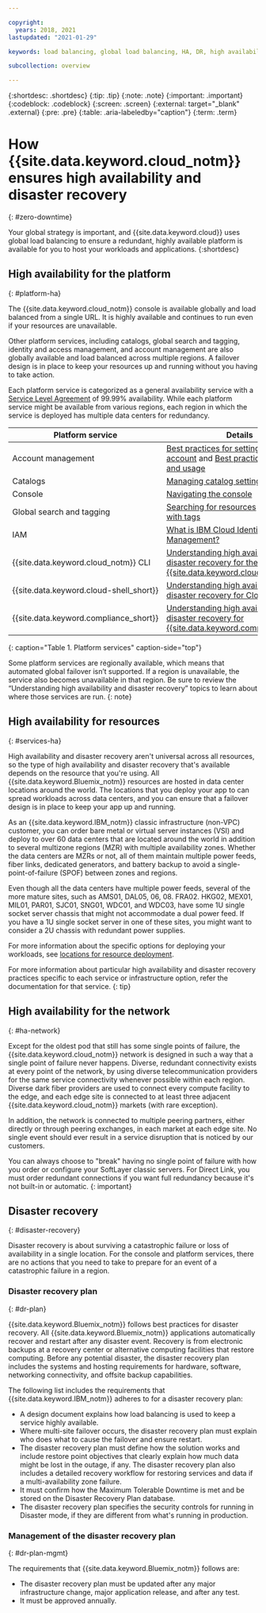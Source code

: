 ```yaml
---

copyright:
  years: 2018, 2021
lastupdated: "2021-01-29"

keywords: load balancing, global load balancing, HA, DR, high availability, disaster recovery, HA for the platform, high availability for platform, disaster recovery plan, disaster event, zero downtime, workloads, failover, failover design

subcollection: overview

---
```


{:shortdesc: .shortdesc}
{:tip: .tip}
{:note: .note}
{:important: .important}
{:codeblock: .codeblock}
{:screen: .screen}
{:external: target="_blank" .external}
{:pre: .pre}
{:table: .aria-labeledby="caption"}
{:term: .term}

# How {{site.data.keyword.cloud_notm}} ensures high availability and disaster recovery
{: #zero-downtime}

Your global strategy is important, and {{site.data.keyword.cloud}} uses global load balancing to ensure a redundant, highly available platform is available for you to host your workloads and applications.
{:shortdesc} 

## High availability for the platform
{: #platform-ha}

The {{site.data.keyword.cloud_notm}} console is available globally and load balanced from a single URL. It is highly available and continues to run even if your resources are unavailable. 

Other platform services, including catalogs, global search and tagging, identity and access management, and account management are also globally available and load balanced across multiple regions. A failover design is in place to keep your resources up and running without you having to take action.

Each platform service is categorized as a general availability service with a [Service Level Agreement](/docs/overview?topic=overview-slas) of 99.99% availability. While each platform service might be available from various regions, each region in which the service is deployed has multiple data centers for redundancy.

| Platform service | Details |
|------------------|----------------|
|  Account management  |    [Best practices for setting up your account](/docs/account?topic=account-account_setup) and [Best practices for billing and usage](/docs/billing-usage?topic=billing-usage-best-practices)     |
| Catalogs    |    [Managing catalog settings](/docs/account?topic=account-filter-account)               |
| Console | [Navigating the console](/docs/overview?topic=overview-ui) |
|      Global search and tagging         |    [Searching for resources](/docs/account?topic=account-searching-for-resources) and [Working with tags](/docs/account?topic=account-tag)        |
| IAM       |      [What is IBM Cloud Identity and Access Management?](/docs/account?topic=account-iamoverview)  |
| {{site.data.keyword.cloud_notm}} CLI | [Understanding high availability and disaster recovery for the {{site.data.keyword.cloud_notm}} CLI](/docs/cli?topic=cli-ha-dr) |
| {{site.data.keyword.cloud-shell_short}} | [Understanding high availability and disaster recovery for Cloud Shell](/docs/cloud-shell?topic=cloud-shell-ha-dr) |
| {{site.data.keyword.compliance_short}} | [Understanding high availability and disaster recovery for {{site.data.keyword.compliance_short}}](/docs/security-compliance?topic=security-compliance-ha-dr) |
{: caption="Table 1. Platform services" caption-side="top"}

Some platform services are regionally available, which means that automated global failover isn’t supported. If a region is unavailable, the service also becomes unavailable in that region. Be sure to review the “Understanding high availability and disaster recovery” topics to learn about where those services are run.
{: note}

## High availability for resources
{: #services-ha}

High availability and disaster recovery aren't universal across all resources, so the type of high availability and disaster recovery that's available depends on the resource that you're using. All {{site.data.keyword.Bluemix_notm}} resources are hosted in data center locations around the world. The locations that you deploy your app to can spread workloads across data centers, and you can ensure that a failover design is in place to keep your app up and running. 

As an {{site.data.keyword.IBM_notm}} classic infrastructure (non-VPC) customer, you can order bare metal or virtual server instances (VSI) and deploy to over 60 data centers that are located around the world in addition to several multizone regions (MZR) with multiple availability zones. Whether the data centers are MZRs or not, all of them maintain multiple power feeds, fiber links, dedicated generators, and battery backup to avoid a single-point-of-failure (SPOF) between zones and regions. 

Even though all the data centers have multiple power feeds, several of the more mature sites, such as AMS01, DAL05, 06, 08. FRA02. HKG02, MEX01, MIL01, PAR01, SJC01, SNG01, WDC01, and WDC03, have some 1U single socket server chassis that might not accommodate a dual power feed. If you have a 1U single socket server in one of these sites, you might want to consider a 2U chassis with redundant power supplies.

For more information about the specific options for deploying your workloads, see [locations for resource deployment](/docs/overview?topic=overview-locations).

For more information about particular high availability and disaster recovery practices specific to each service or infrastructure option, refer the documentation for that service.
{: tip}

## High availability for the network
{: #ha-network}

Except for the oldest pod that still has some single points of failure, the {{site.data.keyword.cloud_notm}} network is designed in such a way that a single point of failure never happens. Diverse, redundant connectivity exists at every point of the network, by using diverse telecommunication providers for the same service connectivity whenever possible within each region. Diverse dark fiber providers are used to connect every compute facility to the edge, and each edge site is connected to at least three adjacent {{site.data.keyword.cloud_notm}} markets (with rare exception). 

In addition, the network is connected to multiple peering partners, either directly or through peering exchanges, in each market at each edge site. No single event should ever result in a service disruption that is noticed by our customers.

You can always choose to "break" having no single point of failure with how you order or configure your SoftLayer classic servers. For Direct Link, you must order redundant connections if you want full redundancy because it's not built-in or automatic.
{: important}

## Disaster recovery
{: #disaster-recovery}

Disaster recovery is about surviving a catastrophic failure or loss of availability in a single location. For the console and platform services, there are no actions that you need to take to prepare for an event of a catastrophic failure in a region.

### Disaster recovery plan 
{: #dr-plan}

{{site.data.keyword.Bluemix_notm}} follows best practices for disaster recovery. All {{site.data.keyword.Bluemix_notm}} applications automatically recover and restart after any disaster event. Recovery is from electronic backups at a recovery center or alternative computing facilities that restore computing. Before any potential disaster, the disaster recovery plan includes the systems and hosting requirements for hardware, software, networking connectivity, and offsite backup capabilities.

The following list includes the requirements that {{site.data.keyword.IBM_notm}} adheres to for a disaster recovery plan:

- A design document explains how load balancing is used to keep a service highly available.
- Where multi-site failover occurs, the disaster recovery plan must explain who does what to cause the failover and ensure restart. 
- The disaster recovery plan must define how the solution works and include restore point objectives that clearly explain how much data might be lost in the outage, if any. The disaster recovery plan also includes a detailed recovery workflow for restoring services and data if a multi-availability zone failure. 
- It must confirm how the Maximum Tolerable Downtime is met and be stored on the Disaster Recovery Plan database.  
- The disaster recovery plan specifies the security controls for running in Disaster mode, if they are different from what's running in production. 

### Management of the disaster recovery plan 
{: #dr-plan-mgmt}

The requirements that {{site.data.keyword.Bluemix_notm}} follows are: 

- The disaster recovery plan must be updated after any major infrastructure change, major application release, and after any test. 
- It must be approved annually. 







